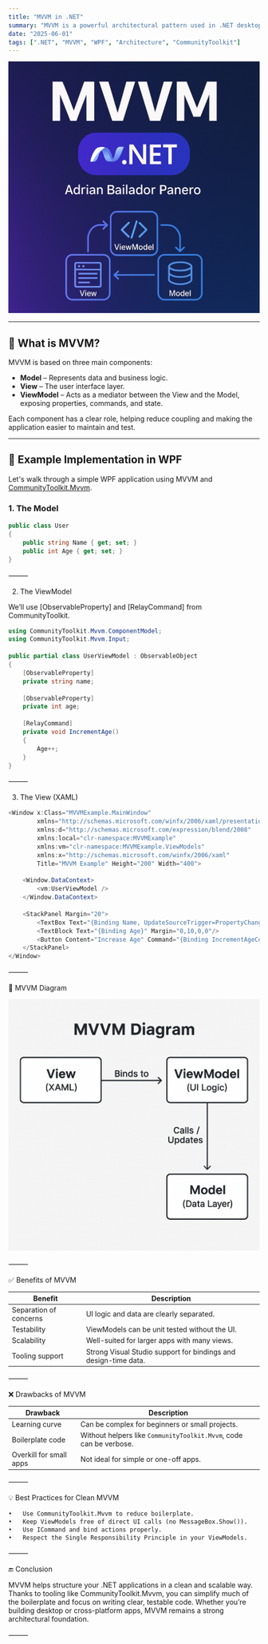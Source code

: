 ```yaml
---
title: "MVVM in .NET"
summary: "MVVM is a powerful architectural pattern used in .NET desktop applications like WPF, MAUI, and WinUI. In this article, we break down the pattern with a practical example, a diagram, its pros and cons, and step-by-step instructions to build it in Visual Studio Code."
date: "2025-06-01"
tags: [".NET", "MVVM", "WPF", "Architecture", "CommunityToolkit"]
---
```


![MVVM in .NET – by Adrián Bailador Panero](MVVM.png)

---


## 🧠 What is MVVM?

MVVM is based on three main components:

- **Model** – Represents data and business logic.
- **View** – The user interface layer.
- **ViewModel** – Acts as a mediator between the View and the Model, exposing properties, commands, and state.

Each component has a clear role, helping reduce coupling and making the application easier to maintain and test.

---

## 🔧 Example Implementation in WPF

Let's walk through a simple WPF application using MVVM and [CommunityToolkit.Mvvm](https://learn.microsoft.com/en-us/dotnet/communitytoolkit/mvvm/).

### 1. The Model

```csharp
public class User
{
    public string Name { get; set; }
    public int Age { get; set; }
}
```

⸻

2. The ViewModel

We’ll use [ObservableProperty] and [RelayCommand] from CommunityToolkit.

```csharp
using CommunityToolkit.Mvvm.ComponentModel;
using CommunityToolkit.Mvvm.Input;

public partial class UserViewModel : ObservableObject
{
    [ObservableProperty]
    private string name;

    [ObservableProperty]
    private int age;

    [RelayCommand]
    private void IncrementAge()
    {
        Age++;
    }
}
```

⸻

3. The View (XAML)

```csharp
<Window x:Class="MVVMExample.MainWindow"
        xmlns="http://schemas.microsoft.com/winfx/2006/xaml/presentation"
        xmlns:d="http://schemas.microsoft.com/expression/blend/2008"
        xmlns:local="clr-namespace:MVVMExample"
        xmlns:vm="clr-namespace:MVVMExample.ViewModels"
        xmlns:x="http://schemas.microsoft.com/winfx/2006/xaml"
        Title="MVVM Example" Height="200" Width="400">

    <Window.DataContext>
        <vm:UserViewModel />
    </Window.DataContext>

    <StackPanel Margin="20">
        <TextBox Text="{Binding Name, UpdateSourceTrigger=PropertyChanged}" />
        <TextBlock Text="{Binding Age}" Margin="0,10,0,0"/>
        <Button Content="Increase Age" Command="{Binding IncrementAgeCommand}" />
    </StackPanel>
</Window>

```
⸻

🧩 MVVM Diagram

![MVVM Architectural Diagram](MVVMArchitecturalDiagram.png)

⸻

✅ Benefits of MVVM

| Benefit                | Description                                                     |
| ---------------------- | --------------------------------------------------------------- |
| Separation of concerns | UI logic and data are clearly separated.                        |
| Testability            | ViewModels can be unit tested without the UI.                   |
| Scalability            | Well-suited for larger apps with many views.                    |
| Tooling support        | Strong Visual Studio support for bindings and design-time data. |



⸻

❌ Drawbacks of MVVM

| Drawback                | Description                                                        |
| ----------------------- | ------------------------------------------------------------------ |
| Learning curve          | Can be complex for beginners or small projects.                    |
| Boilerplate code        | Without helpers like `CommunityToolkit.Mvvm`, code can be verbose. |
| Overkill for small apps | Not ideal for simple or one-off apps.                              |



⸻

💡 Best Practices for Clean MVVM

	•	Use CommunityToolkit.Mvvm to reduce boilerplate.
	•	Keep ViewModels free of direct UI calls (no MessageBox.Show()).
	•	Use ICommand and bind actions properly.
	•	Respect the Single Responsibility Principle in your ViewModels.


⸻

🔚 Conclusion

MVVM helps structure your .NET applications in a clean and scalable way. Thanks to tooling like CommunityToolkit.Mvvm, you can simplify much of the boilerplate and focus on writing clear, testable code. Whether you’re building desktop or cross-platform apps, MVVM remains a strong architectural foundation.

⸻

